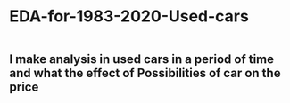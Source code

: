 # EDA-for-1983-2020-Used-cars
![]()

## I make analysis in used cars in a period of time and what the effect of Possibilities of car on the price
